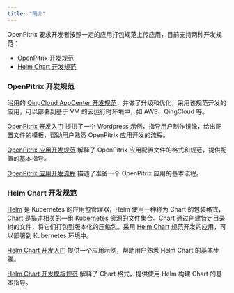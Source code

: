 ```yaml
---
title: "简介"
---
```


OpenPitrix 要求开发者按照一定的应用打包规范上传应用，目前支持两种开发规范：

* [OpenPitrix 开发规范](../developer-guide/openpitrix-specification)
* [Helm Chart 开发规范](../developer-guide/helm-specification)

### OpenPitrix 开发规范

沿用的 [QingCloud AppCenter 开发规范](https://docs.qingcloud.com/appcenter/docs/specifications/specifications.html)，并做了升级和优化，采用该规范开发的应用，可以部署到基于 VM 的云运行时环境中，如 AWS、QingCloud 等。

[OpenPitrix 开发入门](../developer-guide/openpitrix-developer-guide) 提供了一个 Wordpress 示例，指导用户制作镜像，给出配置文件的模板，帮助用户熟悉 OpenPitrix 应用开发的流程。

[OpenPitrix 应用开发规范](../developer-guide/openpitrix-specification) 解释了 OpenPitrix 应用配置文件的格式和规范，提供配置的基本指导。

[OpenPitrix 应用开发流程](../developer-guide/packaging-openpitrix-app) 描述了准备一个 OpenPitrix 应用的基本流程。


### Helm Chart 开发规范

[Helm](https://helm.sh) 是 Kubernetes 的应用包管理器，Helm 使用一种称为 Chart 的包装格式，Chart 是描述相关的一组 Kubernetes 资源的文件集合。Chart 通过创建特定目录树的文件，将它们打包到版本化的压缩包。采用 [Helm Chart](https://docs.helm.sh) 规范开发的应用，可以部署到 Kubernetes 环境中。

[Helm Chart 开发入门](../developer-guide/helm-developer-guide) 提供一个应用示例，帮助用户熟悉 Helm Chart 的基本步骤。

[Helm Chart 开发模板规范](../developer-guide/helm-specification) 解释了 Chart 格式，提供使用 Helm 构建 Chart 的基本指导。


